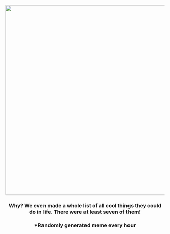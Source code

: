 <p align="center">
        <img src="https://i.redd.it/28bxol0l0uw91.png" width="600" height="600">
        </p>
        <h3 align="center">Why? We even made a whole list of all cool things they could do in life. There were at least seven of them!</h3>
        <h3 align="center">*Randomly generated meme every hour</h3>
    
